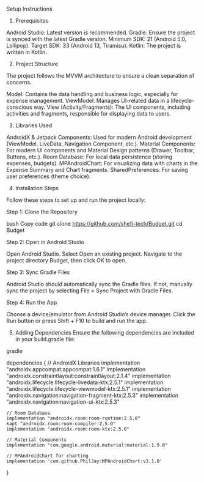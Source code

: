Setup Instructions

1. Prerequisites

Android Studio: Latest version is recommended.
Gradle: Ensure the project is synced with the latest Gradle version.
Minimum SDK: 21 (Android 5.0, Lollipop).
Target SDK: 33 (Android 13, Tiramisu).
Kotlin: The project is written in Kotlin.

2. Project Structure

The project follows the MVVM architecture to ensure a clean separation of concerns.

Model: Contains the data handling and business logic, especially for expense management.
ViewModel: Manages UI-related data in a lifecycle-conscious way.
View (Activity/Fragments): The UI components, including activities and fragments, responsible for displaying data to users.

3. Libraries Used

AndroidX & Jetpack Components: Used for modern Android development (ViewModel, LiveData, Navigation Component, etc.).
Material Components: For modern UI components and Material Design patterns (Drawer, Toolbar, Buttons, etc.).
Room Database: For local data persistence (storing expenses, budgets).
MPAndroidChart: For visualizing data with charts in the Expense Summary and Chart fragments.
SharedPreferences: For saving user preferences (theme choice).

4. Installation Steps

Follow these steps to set up and run the project locally:

Step 1: Clone the Repository

bash
Copy code
git clone https://github.com/shefi-tech/Budget.git
cd Budget

Step 2: Open in Android Studio

Open Android Studio.
Select Open an existing project.
Navigate to the project directory Budget, then click OK to open.

Step 3: Sync Gradle Files

Android Studio should automatically sync the Gradle files. If not, manually sync the project by selecting File > Sync Project with Gradle Files.

Step 4: Run the App

Choose a device/emulator from Android Studio’s device manager.
Click the Run button or press Shift + F10 to build and run the app.

5. Adding Dependencies
Ensure the following dependencies are included in your build.gradle file:

gradle

dependencies {
    // AndroidX Libraries
    implementation "androidx.appcompat:appcompat:1.6.1"
    implementation "androidx.constraintlayout:constraintlayout:2.1.4"
    implementation "androidx.lifecycle:lifecycle-livedata-ktx:2.5.1"
    implementation "androidx.lifecycle:lifecycle-viewmodel-ktx:2.5.1"
    implementation "androidx.navigation:navigation-fragment-ktx:2.5.3"
    implementation "androidx.navigation:navigation-ui-ktx:2.5.3"
    
    // Room Database
    implementation "androidx.room:room-runtime:2.5.0"
    kapt "androidx.room:room-compiler:2.5.0"
    implementation "androidx.room:room-ktx:2.5.0"
    
    // Material Components
    implementation "com.google.android.material:material:1.9.0"
    
    // MPAndroidChart for charting
    implementation 'com.github.PhilJay:MPAndroidChart:v3.1.0'
}